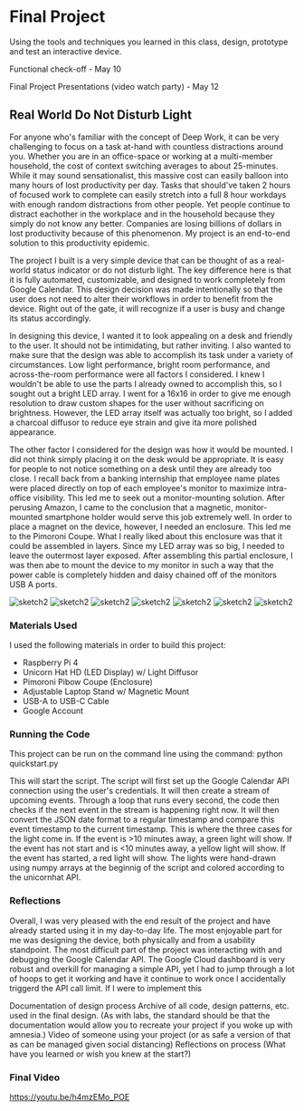 # Final Project

Using the tools and techniques you learned in this class, design, prototype and test an interactive device.

Functional check-off - May 10
 
Final Project Presentations (video watch party) - May 12



## Real World Do Not Disturb Light

For anyone who's familiar with the concept of Deep Work, it can be very challenging to focus on a task at-hand with countless distractions around you. Whether you are in an office-space or working at a multi-member household, the cost of context switching averages to about 25-minutes. While it may sound sensationalist, this massive cost can easily balloon into many hours of lost productivity per day. Tasks that should've taken 2 hours of focused work to complete can easily stretch into a full 8 hour workdays with enough random distractions from other people. Yet people continue to distract eachother in the workplace and in the household because they simply do not know any better. Companies are losing billions of dollars in lost productivity because of this phenomenon. My project is an end-to-end solution to this productivity epidemic.

The project I built is a very simple device that can be thought of as a real-world status indicator or do not disturb light. The key difference here is that it is fully automated, customizable, and designed to work completely from Google Calendar. This design decision was made intentionally so that the user does not need to alter their workflows in order to benefit from the device. Right out of the gate, it will recognize if a user is busy and change its status accordingly.

In designing this device, I wanted it to look appealing on a desk and friendly to the user. It should not be intimidating, but rather inviting. I also wanted to make sure that the design was able to accomplish its task under a variety of circumstances. Low light performance, bright room performance, and across-the-room performance were all factors I considered. I knew I wouldn't be able to use the parts I already owned to accomplish this, so I sought out a bright LED array. I went for a 16x16 in order to give me enough resolution to draw custom shapes for the user without sacrificing on brightness. However, the LED array itself was actually too bright, so I added a charcoal diffusor to reduce eye strain and give ita  more polished appearance. 

The other factor I considered for the design was how it would be mounted. I did not think simply placing it on the desk would be appropriate. It is easy for people to not notice something on a desk until they are already too close. I recall back from a banking internship that employee name plates were placed directly on top of each employee's monitor to maximize intra-office visibility. This led me to seek out a monitor-mounting solution. After perusing Amazon, I came to the conclusion that a magnetic, monitor-mounted smartphone holder would serve this job extremely well. In order to place a magnet on the device, however, I needed an enclosure. This led me to the Pimoroni Coupe. What I really liked about this enclosure was that it could be assembled in layers. Since my LED array was so big, I needed to leave the outermost layer exposed. After assembling this partial enclosure, I was then abe to mount the device to my monitor in such a way that the power cable is completely hidden and daisy chained off of the monitors USB A ports.

![sketch2](pi1.jpg "sketch")
![sketch2](pi_back.jpg "sketch")
![sketch2](pi_front.jpg "sketch")
![sketch2](stand.jpg "sketch")
![sketch2](red.jpg "sketch")
![sketch2](green.jpg "sketch")
![sketch2](yellow.jpg "sketch")


### Materials Used
I used the following materials in order to build this project:
* Raspberry Pi 4
* Unicorn Hat HD (LED Display) w/ Light Diffusor
* Pimoroni Pibow Coupe (Enclosure)
* Adjustable Laptop Stand w/ Magnetic Mount
* USB-A to USB-C Cable
* Google Account

### Running the Code
This project can be run on the command line using the command: python quickstart.py

This will start the script. The script will first set up the Google Calendar API connection using the user's credentials. It will then create a stream of upcoming events. Through a loop that runs every second, the code then checks if the next event in the stream is happening right now. It will then convert the JSON date format to a regular timestamp and compare this event timestamp to the current timestamp. This is where the three cases for the light come in. If the event is >10 minutes away, a green light will show. If the event has not start and is <10 minutes away, a yellow light will show. If the event has started, a red light will show. The lights were hand-drawn using numpy arrays at the beginnig of the script and colored according to the unicornhat API. 

### Reflections

Overall, I was very pleased with the end result of the project and have already started using it in my day-to-day life. The most enjoyable part for me was designing the device, both physically and from a usability standpoint. The most difficult part of the project was interacting with and debugging the Google Calendar API. The Google Cloud dashboard is very robust and overkill for managing a simple API, yet I had to jump through a lot of hoops to get it working and have it continue to work once I accidentally triggerd the API call limit. If I were to implement this 

Documentation of design process
Archive of all code, design patterns, etc. used in the final design. (As with labs, the standard should be that the documentation would allow you to recreate your project if you woke up with amnesia.)
Video of someone using your project (or as safe a version of that as can be managed given social distancing)
Reflections on process (What have you learned or wish you knew at the start?)

### Final Video
https://youtu.be/h4mzEMo_POE
